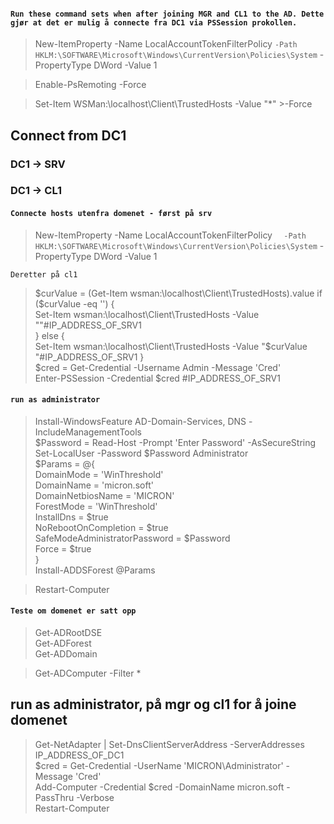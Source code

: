 #### `Run these command sets when after joining MGR and CL1 to the AD. Dette gjør at det er mulig å connecte fra DC1 via PSSession prokollen. `
>
>   New-ItemProperty -Name LocalAccountTokenFilterPolicy `
>  -Path HKLM:\SOFTWARE\Microsoft\Windows\CurrentVersion\Policies\System `
>  -PropertyType DWord -Value 1

>Enable-PsRemoting -Force

>Set-Item WSMan:\localhost\Client\TrustedHosts -Value "*" >-Force
## Connect from DC1

### DC1 -> SRV

### DC1 -> CL1


#### `Connecte hosts utenfra domenet - først på srv`

>New-ItemProperty -Name LocalAccountTokenFilterPolicy `  
>  -Path   HKLM:\SOFTWARE\Microsoft\Windows\CurrentVersion\Policies\System `
  -PropertyType DWord -Value 1  

  `Deretter på cl1`

>$curValue = (Get-Item wsman:\localhost\Client\TrustedHosts).value  
>if ($curValue -eq '') {   
>Set-Item wsman:\localhost\Client\TrustedHosts -Value ""#IP_ADDRESS_OF_SRV1  
>} else {  
>  Set-Item wsman:\localhost\Client\TrustedHosts -Value   "$curValue "#IP_ADDRESS_OF_SRV1
>}  
>$cred = Get-Credential -Username Admin -Message 'Cred'  
>Enter-PSSession -Credential $cred #IP_ADDRESS_OF_SRV1   

#### `run as administrator`
>Install-WindowsFeature AD-Domain-Services, DNS -IncludeManagementTools  
>$Password = Read-Host -Prompt 'Enter Password' -AsSecureString  
>Set-LocalUser -Password $Password Administrator  
>$Params = @{  
>    DomainMode                    = 'WinThreshold'  
>    DomainName                    = 'micron.soft'  
>    DomainNetbiosName             = 'MICRON'  
>    ForestMode                    = 'WinThreshold'  
>    InstallDns                    = $true  
>    NoRebootOnCompletion          = $true  
>    SafeModeAdministratorPassword = $Password  
>    Force                         = $true  
>}  
>Install-ADDSForest @Params  

>Restart-Computer  

#### `Teste om domenet er satt opp`
>Get-ADRootDSE  
>Get-ADForest  
>Get-ADDomain  
  
>Get-ADComputer -Filter *  

## run as administrator, på mgr og cl1 for å joine domenet
>Get-NetAdapter | Set-DnsClientServerAddress -ServerAddresses IP_ADDRESS_OF_DC1  
>$cred = Get-Credential -UserName 'MICRON\Administrator' -Message 'Cred'  
>Add-Computer -Credential $cred -DomainName micron.soft -PassThru -Verbose  
>Restart-Computer  

